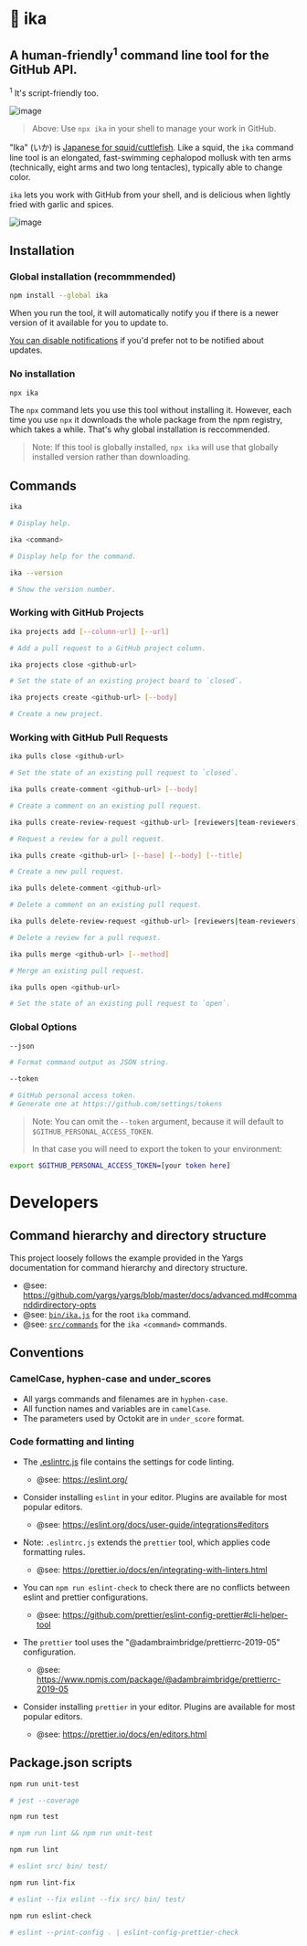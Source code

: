 # 🦑 ika

## A human-friendly<sup>1</sup> command line tool for the GitHub API.

<sup>1</sup> It's script-friendly too.

![image](https://user-images.githubusercontent.com/224547/57764890-42704180-76fc-11e9-9256-2be2037e2fdf.png)

> Above: Use `npx ika` in your shell to manage your work in GitHub.

"Ika" (いか) is [Japanese for squid/cuttlefish](https://translate.google.com/#view=home&op=translate&sl=en&tl=ja&text=Squid). Like a squid, the `ika` command line tool is an elongated, fast-swimming cephalopod mollusk with ten arms (technically, eight arms and two long tentacles), typically able to change color.

`ika` lets you work with GitHub from your shell, and is delicious when lightly fried with garlic and spices.

![image](https://user-images.githubusercontent.com/224547/57698749-3a59c880-764e-11e9-8dc1-92587f4dd884.png)

## Installation

### Global installation (recommmended)

```bash
npm install --global ika
```

When you run the tool, it will automatically notify you if there is a newer version of it available for you to update to.

[You can disable notifications](https://www.npmjs.com/package/update-notifier#user-settings) if you'd prefer not to be notified about updates.

### No installation

```bash
npx ika
```

The `npx` command lets you use this tool without installing it. However, each time you use `npx` it downloads the whole package from the npm registry, which takes a while. That's why global installation is reccommended.

> Note: If this tool is globally installed, `npx ika` will use that globally installed version rather than downloading.

## Commands

```bash
ika

# Display help.
```

```bash
ika <command>

# Display help for the command.
```

```bash
ika --version

# Show the version number.
```

### Working with GitHub Projects

```bash
ika projects add [--column-url] [--url]

# Add a pull request to a GitHub project column.
```

```bash
ika projects close <github-url>

# Set the state of an existing project board to `closed`.
```

```bash
ika projects create <github-url> [--body]

# Create a new project.
```

### Working with GitHub Pull Requests

```bash
ika pulls close <github-url>

# Set the state of an existing pull request to `closed`.
```

```bash
ika pulls create-comment <github-url> [--body]

# Create a comment on an existing pull request.
```

```bash
ika pulls create-review-request <github-url> [reviewers|team-reviewers]

# Request a review for a pull request.
```

```bash
ika pulls create <github-url> [--base] [--body] [--title]

# Create a new pull request.
```

```bash
ika pulls delete-comment <github-url>

# Delete a comment on an existing pull request.
```

```bash
ika pulls delete-review-request <github-url> [reviewers|team-reviewers]

# Delete a review for a pull request.
```

```bash
ika pulls merge <github-url> [--method]

# Merge an existing pull request.
```

```bash
ika pulls open <github-url>

# Set the state of an existing pull request to `open`.
```

### Global Options

```bash
--json

# Format command output as JSON string.
```

```bash
--token

# GitHub personal access token.
# Generate one at https://github.com/settings/tokens
```

> Note: You can omit the `--token` argument, because it will default to `$GITHUB_PERSONAL_ACCESS_TOKEN`.
>
> In that case you will need to export the token to your environment:

```bash
export $GITHUB_PERSONAL_ACCESS_TOKEN=[your token here]
```

# Developers

## Command hierarchy and directory structure

This project loosely follows the example provided in the Yargs documentation for command hierarchy and directory structure.

- @see: https://github.com/yargs/yargs/blob/master/docs/advanced.md#commanddirdirectory-opts
- @see: [`bin/ika.js`](https://github.com/Financial-Times/ika/blob/master/bin/ika.js) for the root `ika` command.
- @see: [`src/commands`](https://github.com/Financial-Times/ika/blob/master/src/commands/) for the `ika <command>` commands.

## Conventions

### CamelCase, hyphen-case and under_scores

- All yargs commands and filenames are in `hyphen-case`.
- All function names and variables are in `camelCase`.
- The parameters used by Octokit are in `under_score` format.

### Code formatting and linting

- The [.eslintrc.js](https://github.com/Financial-Times/ika/blob/master/.eslintrc.js) file contains the settings for code linting.

  - @see: https://eslint.org/

- Consider installing `eslint` in your editor. Plugins are available for most popular editors.

  - @see: https://eslint.org/docs/user-guide/integrations#editors

- Note: `.eslintrc.js` extends the `prettier` tool, which applies code formatting rules.

  - @see: https://prettier.io/docs/en/integrating-with-linters.html

- You can `npm run eslint-check` to check there are no conflicts between eslint and prettier configurations.

  - @see: https://github.com/prettier/eslint-config-prettier#cli-helper-tool

- The `prettier` tool uses the "@adambraimbridge/prettierrc-2019-05" configuration.

  - @see: https://www.npmjs.com/package/@adambraimbridge/prettierrc-2019-05

- Consider installing `prettier` in your editor. Plugins are available for most popular editors.

  - @see: https://prettier.io/docs/en/editors.html

## Package.json scripts

```bash
npm run unit-test

# jest --coverage
```

```bash
npm run test

# npm run lint && npm run unit-test
```

```bash
npm run lint

# eslint src/ bin/ test/
```

```bash
npm run lint-fix

# eslint --fix eslint --fix src/ bin/ test/
```

```bash
npm run eslint-check

# eslint --print-config . | eslint-config-prettier-check
```
